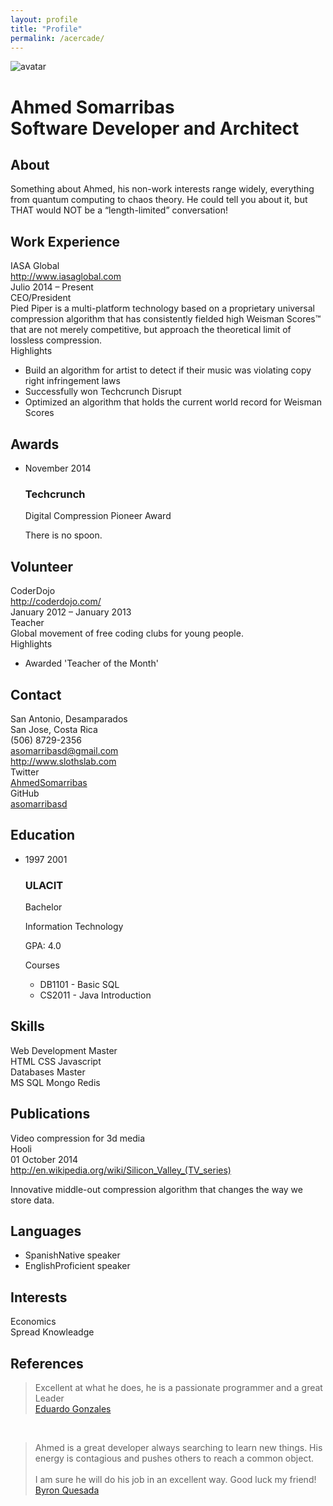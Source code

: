 ```yaml
---
layout: profile
title: "Profile"
permalink: /acercade/
---
```


<div class="container">
      <div class="row">
        <div class="col-xs-12">
          <div id="photo-header" class="text-center">
            <!-- PHOTO (AVATAR) -->
            <div id="photo">
              <img src="//www.gravatar.com/avatar/9acdb04e603c1cac2b893190f6dd5911?s=200&amp;r=pg&amp;d=mm" alt="avatar">
            </div>
            <div id="text-header">
              <h1>Ahmed Somarribas<br><span>Software Developer and Architect</span></h1>
            </div>
          </div>
        </div>
      </div>
      <div class="row">
        <div class="col-xs-12 col-sm-7">
          <!-- ABOUT ME -->
          <div class="box">
            <h2><i class="fa fa-user ico"></i> About</h2>
            <p>Something about Ahmed, his non-work interests range widely, everything from quantum computing to chaos theory. He could tell you about it, but THAT would NOT be a “length-limited” conversation!</p>
          </div>
          <!-- WORK EXPERIENCE -->
          <div class="box">
            <h2><i class="fa fa-suitcase ico"></i> Work Experience</h2>
              <div class="job clearfix">
                <div class="row">
                  <div class="details">
                    <div class="where">IASA Global</div>
                    <div class="address">
                      <a href="http://piedpiper.com" target="_blank"><i class="fa fa-globe ico"></i> http://www.iasaglobal.com</a>
                    </div>
                    <div class="year">Julio 2014 – Present</div>
                  </div>
                </div>
                <div class="row">
                  <div class="job-details col-xs-11">
                    <div class="profession">CEO/President</div>
                    <div class="description">
                      Pied Piper is a multi-platform technology based on a proprietary universal compression algorithm that has consistently fielded high Weisman Scores™ that are not merely competitive, but approach the theoretical limit of lossless compression.
                      <div class="highlights">Highlights</div>
                      <ul class="list-group">
                        <li class="list-group-item">Build an algorithm for artist to detect if their music was violating copy right infringement laws</li>
                        <li class="list-group-item">Successfully won Techcrunch Disrupt</li>
                        <li class="list-group-item">Optimized an algorithm that holds the current world record for Weisman Scores</li>
                      </ul>
                    </div>
                  </div>
                </div>
              </div>
          </div>
          <!-- AWARDS -->
          <div class="box">
            <h2><i class="fa fa-certificate ico"></i> Awards</h2>
            <ul id="awards" class="clearfix">
              <li>
                <div class="year pull-left">November  2014</div>
                <div class="description pull-right">
                  <h3>Techcrunch</h3>
                  <p><i class="fa fa-trophy ico"></i> Digital Compression Pioneer Award</p>
                  <p>There is no spoon.</p>
                </div>
              </li>
            </ul>
          </div>
          <!-- VOLUNTEER -->
          <div class="box">
            <h2><i class="fa fa-group ico"></i> Volunteer</h2>
              <div class="job clearfix">
                <div class="row">
                  <div class="details">
                    <div class="where">CoderDojo</div>
                    <div class="address">
                      <a href="http://coderdojo.com/" target="_blank"><i class="fa fa-globe ico"></i> http://coderdojo.com/</a>
                    </div>
                    <div class="year">January 2012 – January 2013</div>
                  </div>
                </div>
                <div class="row">
                  <div class="col-xs-11 pull-right">
                    <div class="profession">Teacher</div>
                    <div class="description">
                      Global movement of free coding clubs for young people.
                      <div class="highlights">Highlights</div>
                      <ul class="list-group">
                        <li class="list-group-item">Awarded 'Teacher of the Month'</li>
                      </ul>
                    </div>
                  </div>
                </div>
              </div>
          </div>
        </div>
        <div class="col-xs-12 col-sm-5">
          <!-- CONTACT -->
          <div class="box clearfix">
            <h2><i class="fa fa-bullseye ico"></i> Contact</h2>
            <div class="contact-item">
              <div class="icon pull-left text-center"><span class="fa fa-map-marker fa-fw"></span></div>
              <div class="title pull-right">San Antonio, Desamparados</div>
              <div class="description pull-right">San Jose, Costa Rica</div>
            </div>
            <div class="contact-item">
              <div class="icon pull-left text-center"><span class="fa fa-phone fa-fw"></span></div>
              <div class="title only pull-right">(506) 8729-2356</div>
            </div>
            <div class="contact-item">
              <div class="icon pull-left text-center"><span class="fa fa-envelope fa-fw"></span></div>
              <div class="title only pull-right"><a href="mailto:asomarribasd@gmail.com" target="_blank">asomarribasd@gmail.com</a></div>
            </div>
            <div class="contact-item">
              <div class="icon pull-left text-center"><span class="fa fa-globe fa-fw"></span></div>
              <div class="title only pull-right"><a href="http://www.slothslab.com" target="_blank">http://www.slothslab.com</a></div>
            </div>
            <div class="contact-item">
              <div class="icon pull-left text-center"><span class="fa fa-twitter-square fa-fw"></span></div>
              <div class="title pull-right">Twitter</div>
              <div class="description pull-right"><a href="https://twitter.com/AhmedSomarribas" target="_blank">AhmedSomarribas</a></div>
            </div>
            <div class="contact-item">
              <div class="icon pull-left text-center"><span class="fa fa-soundcloud fa-fw"></span></div>
              <div class="title pull-right">GitHub</div>
              <div class="description pull-right"><a href="https://github.com/asomarribasd" target="_blank">asomarribasd</a></div>
            </div>
          </div>
          <!-- EDUCATION -->
          <div class="box">
            <h2><i class="fa fa-university ico"></i> Education</h2>
            <ul id="education" class="clearfix">
              <li>
                <div class="year pull-left">1997 2001</div>
                <div class="description pull-right">
                  <h3>ULACIT</h3>
                  <p><i class="fa fa-graduation-cap ico"></i> Bachelor</p>
                  <p>Information Technology</p>
                  <p>
                    GPA: 4.0
                  </p>
                    <div>Courses</div>
                    <ul class="list-group">
                      <li class="list-group-item">DB1101 - Basic SQL</li>
                      <li class="list-group-item">CS2011 - Java Introduction</li>
                    </ul>
                </div>
              </li>
            </ul>
          </div>
          <!-- SKILLS -->
          <div class="box">
            <h2><i class="fa fa-tasks ico"></i> Skills</h2>
            <div class="skills clearfix">
              <div class="item-skills">
                  Web Development
                  <span class="skill-level">Master</span>
              </div>
              <div class="col-sm-offset-1 col-sm-12 clearfix">
                <span class="skill badge">HTML</span>
                <span class="skill badge">CSS</span>
                <span class="skill badge">Javascript</span>
              </div>
            </div>
            <div class="skills clearfix">
              <div class="item-skills">
                  Databases
                  <span class="skill-level">Master</span>
              </div>
              <div class="col-sm-offset-1 col-sm-12 clearfix">
                <span class="skill badge">MS SQL</span>
                <span class="skill badge">Mongo</span>
                <span class="skill badge">Redis</span>
              </div>
            </div>
          </div>
          <!-- PUBLICATIONS -->
          <div class="box">
            <h2><i class="fa fa-book ico"></i> Publications</h2>
            <div class="publication panel panel-default">
              <div class="panel-heading">
                <div class="name panel-title">Video compression for 3d media</div>
              </div>
              <div class="panel-body">
                <div class="publisher"><i class="fa fa-bookmark ico"></i> Hooli</div>
                <div class="year">01 October  2014</div>
                <div class="address">
                  <a href="http://en.wikipedia.org/wiki/Silicon_Valley_(TV_series)" target="_blank"><i class="fa fa-globe ico"></i> http://en.wikipedia.org/wiki/Silicon_Valley_(TV_series)</a>
                </div>
                <p>Innovative middle-out compression algorithm that changes the way we store data.</p>
              </div>
            </div>
          </div>
          <!-- LANGUAGES -->
          <div class="box">
            <h2><i class="fa fa-language ico"></i> Languages</h2>
            <ul class="list-group">
              <li class=" list-group-item">Spanish<span class="skill badge pull-right">Native speaker</span></li>
              <li class=" list-group-item">English<span class="skill badge pull-right">Proficient speaker</span></li>
            </ul>
          </div>
          <!-- HOBBIES -->
          <div class="box">
            <h2><i class="fa fa-heart ico"></i> Interests</h2>
            <div class="interests clearfix">
              <div class="item-interests">
                  Economics
              </div>
              <div class="col-sm-offset-1 col-sm-12 clearfix">
                <span class="interest badge">Spread Knowleadge</span>
                <span class="interest badge"></span>
              </div>
            </div>
          </div>
          <div class="box">
            <h2><i class="fa fa-check-square ico"></i> References</h2>
            <blockquote>
              <div>Excellent at what he does, he is a passionate programmer and a great Leader</div>
              <footer>
                <a href="" target="_blank">Eduardo Gonzales</a>
              </footer>
            </blockquote><br>
            <blockquote>
              <div>Ahmed is a great developer always searching to learn new things. His energy is contagious and pushes others to reach a common object. 
<br><br>
I am sure he will do his job in an excellent way. Good luck my friend!</div>
              <footer>
                <a href="" target="_blank">Byron Quesada</a>
              </footer>
            </blockquote><br>
          </div>
        </div>
      </div>
    </div>